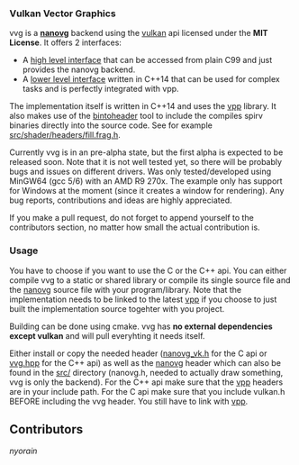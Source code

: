 ### Vulkan Vector Graphics

vvg is a __[nanovg]__ backend using the [vulkan] api licensed under the __MIT License__.
It offers 2 interfaces:

- A [high level interface] that can be accessed from plain C99 and just provides the nanovg backend.
- A [lower level interface] written in C++14 that can be used for complex tasks and is perfectly integrated with vpp.

The implementation itself is written in C++14 and uses the [vpp] library. It also makes use of the [bintoheader] tool
to include the compiles spirv binaries directly into the source code. See for example [src/shader/headers/fill.frag.h].

Currently vvg is in an pre-alpha state, but the first alpha is expected to be released soon. Note that it is not well tested yet, so there will be probably bugs and issues on different drivers. Was only tested/developed using MinGW64 (gcc 5/6) with an AMD R9 270x.
The example only has support for Windows at the moment (since it creates a window for rendering).
Any bug reports, contributions and ideas are highly appreciated.

If you make a pull request, do not forget to append yourself to the contributors section, no matter how small the actual contribution is.

### Usage

You have to choose if you want to use the C or the C++ api.
You can either compile vvg to a static or shared library or compile its single source file
and the [nanovg] source file with your program/library. Note that the implementation needs to be linked to the latest
[vpp] if you choose to just built the implementation source togehter with you project.

Building can be done using cmake. vvg has __no external dependencies except vulkan__ and will pull everyhting it needs itself.

Either install or copy the needed header ([nanovg_vk.h] for the C api or [vvg.hpp] for the C++ api) as
well as the [nanovg] header which can also be found in the [src/] directory (nanovg.h, needed to actually draw something,
vvg is only the backend).
For the C++ api make sure that the [vpp] headers are in your include path.
For the C api make sure that you include vulkan.h BEFORE including the vvg header. You still have to link with [vpp].

## Contributors

*nyorain*

[vulkan]: https://www.khronos.org/vulkan/
[high level interface]: src/nanovg_vk.h
[nanovg_vk.h]: src/nanovg_vk.h
[lower level interface]: src/vvg.hpp
[vvg.hpp]: src/vvg.hpp
[src/]: src/
[bintoheader]: https://github.com/nyorain/bintoheader
[vpp]: https://github.com/nyorain/vpp
[nanovg]: https://github.com/memononen/nanovg
[src/shader/headers/fill.frag.h]: src/shader/headers/fill.frag.h
